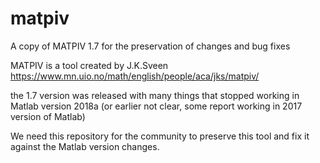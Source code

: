 # matpiv
A copy of MATPIV 1.7 for the preservation of changes and bug fixes

MATPIV is a tool created by J.K.Sveen https://www.mn.uio.no/math/english/people/aca/jks/matpiv/

the 1.7 version was released with many things that stopped working in Matlab version 2018a (or earlier not clear, some report working in 2017 version of Matlab)

We need this repository for the community to preserve this tool and fix it against the Matlab version changes.
